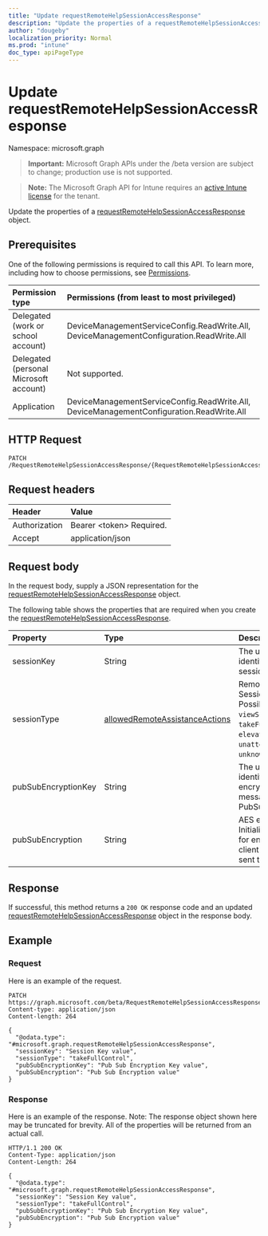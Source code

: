 ```yaml
---
title: "Update requestRemoteHelpSessionAccessResponse"
description: "Update the properties of a requestRemoteHelpSessionAccessResponse object."
author: "dougeby"
localization_priority: Normal
ms.prod: "intune"
doc_type: apiPageType
---
```


# Update requestRemoteHelpSessionAccessResponse

Namespace: microsoft.graph

> **Important:** Microsoft Graph APIs under the /beta version are subject to change; production use is not supported.

> **Note:** The Microsoft Graph API for Intune requires an [active Intune license](https://go.microsoft.com/fwlink/?linkid=839381) for the tenant.

Update the properties of a [requestRemoteHelpSessionAccessResponse](../resources/intune-remoteassistance-requestremotehelpsessionaccessresponse.md) object.

## Prerequisites
One of the following permissions is required to call this API. To learn more, including how to choose permissions, see [Permissions](/graph/permissions-reference).

|Permission type|Permissions (from least to most privileged)|
|:---|:---|
|Delegated (work or school account)|DeviceManagementServiceConfig.ReadWrite.All, DeviceManagementConfiguration.ReadWrite.All|
|Delegated (personal Microsoft account)|Not supported.|
|Application|DeviceManagementServiceConfig.ReadWrite.All, DeviceManagementConfiguration.ReadWrite.All|

## HTTP Request
<!-- {
  "blockType": "ignored"
}
-->
``` http
PATCH /RequestRemoteHelpSessionAccessResponse/{RequestRemoteHelpSessionAccessResponseId}
```

## Request headers
|Header|Value|
|:---|:---|
|Authorization|Bearer &lt;token&gt; Required.|
|Accept|application/json|

## Request body
In the request body, supply a JSON representation for the [requestRemoteHelpSessionAccessResponse](../resources/intune-remoteassistance-requestremotehelpsessionaccessresponse.md) object.

The following table shows the properties that are required when you create the [requestRemoteHelpSessionAccessResponse](../resources/intune-remoteassistance-requestremotehelpsessionaccessresponse.md).

|Property|Type|Description|
|:---|:---|:---|
|sessionKey|String|The unique identifier for a session|
|sessionType|[allowedRemoteAssistanceActions](../resources/intune-remoteassistance-allowedremoteassistanceactions.md)|Remote Help Session Type. Possible values are: `viewScreen`, `takeFullControl`, `elevation`, `unattended`, `unknownFutureValue`.|
|pubSubEncryptionKey|String|The unique identifier for encrypting client messages sent to PubSub|
|pubSubEncryption|String|AES encryption Initialization Vector for encrypting client messages sent to PubSub|



## Response
If successful, this method returns a `200 OK` response code and an updated [requestRemoteHelpSessionAccessResponse](../resources/intune-remoteassistance-requestremotehelpsessionaccessresponse.md) object in the response body.

## Example

### Request
Here is an example of the request.
``` http
PATCH https://graph.microsoft.com/beta/RequestRemoteHelpSessionAccessResponse/{RequestRemoteHelpSessionAccessResponseId}
Content-type: application/json
Content-length: 264

{
  "@odata.type": "#microsoft.graph.requestRemoteHelpSessionAccessResponse",
  "sessionKey": "Session Key value",
  "sessionType": "takeFullControl",
  "pubSubEncryptionKey": "Pub Sub Encryption Key value",
  "pubSubEncryption": "Pub Sub Encryption value"
}
```

### Response
Here is an example of the response. Note: The response object shown here may be truncated for brevity. All of the properties will be returned from an actual call.
``` http
HTTP/1.1 200 OK
Content-Type: application/json
Content-Length: 264

{
  "@odata.type": "#microsoft.graph.requestRemoteHelpSessionAccessResponse",
  "sessionKey": "Session Key value",
  "sessionType": "takeFullControl",
  "pubSubEncryptionKey": "Pub Sub Encryption Key value",
  "pubSubEncryption": "Pub Sub Encryption value"
}
```







